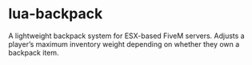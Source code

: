 # lua-backpack
A lightweight backpack system for ESX-based FiveM servers. Adjusts a player’s maximum inventory weight depending on whether they own a backpack item.
